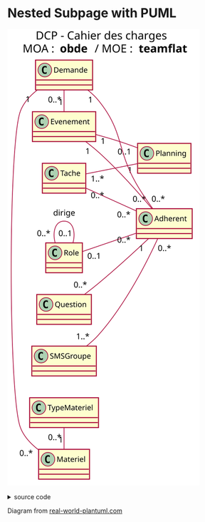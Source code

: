 # Nested Subpage with PUML

<!-- puml:c4f03786e034da91d5893e789edbda23f49791bd4d8c23d8060e803fe56d333b -->
![UML](../generated-assets/c4f03786e034da91d5893e789edbda23f49791bd4d8c23d8060e803fe56d333b.svg)
<details>
<summary>source code</summary>

```puml
@startuml
title DCP - Cahier des charges\n MOA : <b>obde</b> / MOE : <b>teamflat</b>
left to right direction
skinparam shadowing false

class "Role" as role
class "Adherent" as adherent
class "Materiel" as materiel
class "TypeMateriel" as type
class "Evenement" as evenement
class "Planning" as planning
class "Tache" as tache
class "Demande" as demande
class "Question" as question
class "SMSGroupe" as sms

evenement "1" -- "0..1" planning
evenement "1" -- "0..*" adherent
tache "1..*" -- "1" planning
tache "0..*" -- "0..*" adherent
role "0..1" -- "0..*" adherent
question "0..*" -- "1" adherent
sms "1..*" -- "0..*" adherent
role "0..*" -- "0..1" role : dirige
demande "0..*" - "1" evenement
adherent "0..*" - "1" demande
type "0..*" - "1" materiel
demande "1" - "0..*" materiel

@enduml
```
</details>

Diagram from [real-world-plantuml.com](https://real-world-plantuml.com/)
